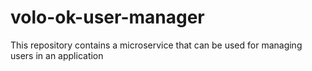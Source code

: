 # volo-ok-user-manager
This repository contains a microservice that can be used for managing users in an application
